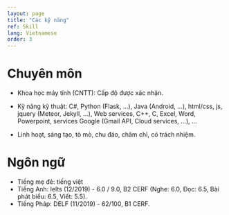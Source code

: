 ```yaml
---
layout: page
title: "Các kỹ năng"
ref: Skill
lang: Vietnamese
order: 3
---
```

# Chuyên môn
* Khoa học máy tính (CNTT): Cấp độ được xác nhận.
+ Kỹ năng kỹ thuật: C#, Python (Flask, ...), Java (Android, ...), html/css, js, jquery (Meteor, Jekyll, ...), Web services, C++, C, Excel, Word, Powerpoint, services Google (Gmail API, Cloud services, ...), ...
* Linh hoạt, sáng tạo, tò mò, chu đáo, chăm chỉ, có trách nhiệm.

# Ngôn ngữ
* Tiếng mẹ đẻ: tiếng việt
* Tiếng Anh: Ielts (12/2019) - 6.0 / 9.0, B2 CERF (Nghe: 6.0, Đọc: 6.5, Bài phát biểu: 6.5, Viết: 5.5).
* Tiếng Pháp: DELF (11/2019) - 62/100, B1 CERF.


